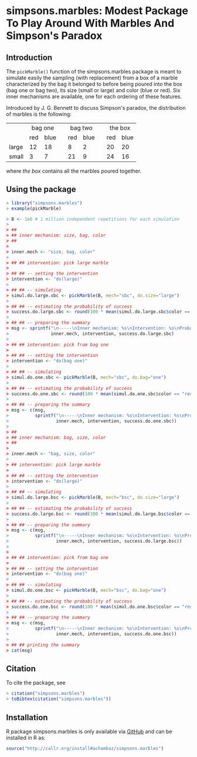 # simpsons.marbles: Modest Package To Play Around With Marbles And Simpson's Paradox

## Introduction

The  `pickMarble()`  function of  the  simpsons.marbles  package is  meant  to
simulate  easily the  sampling  (with  replacement) from  a  box  of a  marble
characterized by the bag it belonged to  before being poured into the box (bag
one or bag two), its size (small or large) and color (blue or red).  Six inner
mechanisms are available, one for each ordering of these features.

Introduced by  J.  G.   Bennett to  discuss Simpson's  paradox, the  distribution of
marbles is the following: 
<table>
	<tr>
		<td></td>
		<td colspan=2 align="center">bag one</td>
		<td></td>
		<td colspan=2 align="center">bag two</td>
		<td></td>
		<td colspan=2 align="center">the box</td> 
	</tr>
	<tr>
		<td></td>
		<td>red</td>
		<td>blue</td>
		<td></td>
		<td>red</td>
		<td>blue</td>
		<td></td>
		<td>red</td>
		<td>blue</td>
	</tr>
	<tr>
		<td>large</td>
		<td>12</td>
		<td>18</td>
		<td></td>
		<td>8</td>
		<td>2</td>
		<td></td>
		<td>20</td>
		<td>20</td>		
	</tr>
	<tr>
		<td>small</td>
		<td>3</td>
		<td>7</td>
		<td></td>
		<td>21</td>
		<td>9</td>
		<td></td>
		<td>24</td>
		<td>16</td>		
	</tr>
</table>
where <i>the box</i> contains all the marbles poured together.

<br>

## Using the package

```r
> library("simpsons.marbles")
> example(pickMarble)
```

```r
> B <- 1e6 # 1 million independent repetitions for each simulation
> 
> ##
> ## inner mechanism: size, bag, color
> ##
> 
> inner.mech <- "size, bag, color"
> 
> ## ## intervention: pick large marble
> 
> ## ## -- setting the intervention
> intervention <- "do(large)"
> 
> ## ## -- simulating 
> simul.do.large.sbc <- pickMarble(B, mech="sbc", do.size="large")
> 
> ## ## -- estimating the probability of success
> success.do.large.sbc <- round(100 * mean(simul.do.large.sbc$color == "red"), 1)
> 
> ## ## -- preparing the summary
> msg <- sprintf("\n-----\nInner mechanism: %s\nIntervention: %s\nProbability of success approximately: %.1f%%\n-----\n",
>                inner.mech, intervention, success.do.large.sbc)
> 
> ## ## intervention: pick from bag one
> 
> ## ## -- setting the intervention
> intervention <- "do(bag one)"
> 
> ## ## -- simulating 
> simul.do.one.sbc <- pickMarble(B, mech="sbc", do.bag="one")
> 
> ## ## -- estimating the probability of success
> success.do.one.sbc <- round(100 * mean(simul.do.one.sbc$color == "red"), 1)
> 
> ## ## -- preparing the summary
> msg <- c(msg,
>          sprintf("\n-----\nInner mechanism: %s\nIntervention: %s\nProbability of success approximately: %.1f%%\n-----\n",
>                  inner.mech, intervention, success.do.one.sbc))
> 
> ##
> ## inner mechanism: bag, size, color
> ##
> 
> inner.mech <- "bag, size, color"
> 
> ## intervention: pick large marble
> 
> ## ## -- setting the intervention
> intervention <- "do(large)"
> 
> ## ## -- simulating 
> simul.do.large.bsc <- pickMarble(B, mech="bsc", do.size="large")
> 
> ## ## -- estimating the probability of success
> success.do.large.bsc <- round(100 * mean(simul.do.large.bsc$color == "red"), 1)
> 
> ## ## -- preparing the summary
> msg <- c(msg,
>          sprintf("\n-----\nInner mechanism: %s\nIntervention: %s\nProbability of success approximately: %.1f%%\n-----\n",
>                  inner.mech, intervention, success.do.large.bsc))
> 
> 
> ## ## intervention: pick from bag one
> 
> ## ## -- setting the intervention
> intervention <- "do(bag one)"
> 
> ## ## -- simulating 
> simul.do.one.bsc <- pickMarble(B, mech="bsc", do.bag="one")
> 
> ## ## -- estimating the probability of success
> success.do.one.bsc <- round(100 * mean(simul.do.one.bsc$color == "red"), 1)
> 
> ## ## -- preparing the summary
> msg <- c(msg,
>          sprintf("\n-----\nInner mechanism: %s\nIntervention: %s\nProbability of success approximately: %.1f%%\n-----\n",
>                  inner.mech, intervention, success.do.one.bsc))
> 
> ## ## printing the summary
> cat(msg)
```


## Citation

To cite the package, see 

```r
> citation("simpsons.marbles")
> toBibtex(citation("simpsons.marbles"))
```

## Installation 

R        package        simpsons.marbles       is        only        available
via   [GitHub](https://github.com/achambaz/simpsons.marbles)    and   can   be
installed in R as:

```r 
source("http://callr.org/install#achambaz/simpsons.marbles") 
```


